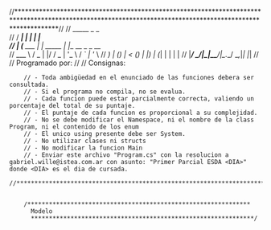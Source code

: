 //***********************************************************************************************************************************************************//
        //   _____       _         _                 
        //  / ____|     | |       | |                
        // | (___   ___ | | _____ | |__   __ _ _ __  
        //  \___ \ / _ \| |/ / _ \| '_ \ / _` | '_ \ 
        //  ____) | (_) |   < (_) | |_) | (_| | | | |
        // |_____/ \___/|_|\_\___/|_.__/ \__,_|_| |_|
        //
        // Programado por:
        //
        // Consignas:

        // - Toda ambigüedad en el enunciado de las funciones debera ser consultada.
        // - Si el programa no compila, no se evalua.
        // - Cada funcion puede estar parcialmente correcta, valiendo un porcentaje del total de su puntaje.
        // - El puntaje de cada funcion es proporcional a su complejidad.
        // - No se debe modificar el Namespace, ni el nombre de la class Program, ni el contenido de los enum
        // - El unico using presente debe ser System.
        // - No utilizar clases ni structs
        // - No modificar la funcion Main
        // - Enviar este archivo "Program.cs" con la resolucion a gabriel.wille@istea.com.ar con asunto: "Primer Parcial ESDA <DIA>" donde <DIA> es el dia de cursada.
        //***********************************************************************************************************************************************************//


        /**************************************************************
          Modelo
          **************************************************************/

      

